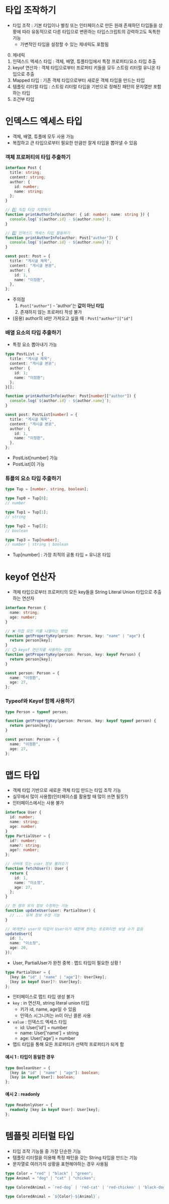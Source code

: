 # 타입 조작하기

- 타입 조작 : 기본 타입이나 별칭 또는 인터페이스로 만든 원래 존재하던 타입들을 상황에 따라 유동적으로 다른 타입으로 변환하는 타입스크립트의 강력하고도 독특한 기능
  - 가변적인 타입을 설정할 수 있는 제네릭도 포함됨

0. 제네릭
1. 인덱스드 엑세스 타입 : 객체, 배열, 튜플타입에서 특정 프로퍼티/요소 타입 추출
2. keyof 연산자 : 객체 타입으로부터 프로퍼티 키들을 모두 스트링 리터럴 유니온 타입으로 추출
3. Mapped 타입 : 기존 객체 타입으로부터 새로운 객체 타입을 만드는 타입
4. 템플릿 리터럴 타입 : 스트링 리터럴 타입을 기반으로 정해진 패턴의 문자열만 포함하는 타입
5. 조건부 타입

# 인덱스드 엑세스 타입

- 객체, 배열, 튜플에 모두 사용 가능
- 복잡하고 큰 타입으로부터 필요한 만큼만 잘게 타입을 뽑아낼 수 있음

### 객체 프로퍼티의 타입 추출하기

```ts
interface Post {
  title: string;
  content: string;
  author: {
    id: number;
    name: string;
  };
}

// 1️⃣ 직접 타입 지정하기
function printAuthorInfo(author: { id: number; name: string }) {
  console.log(`${author.id} - ${author.name}`);
}

// 2️⃣ 인덱스드 엑세스 타입 활용하기
function printAuthorInfo(author: Post["author"]) {
  console.log(`${author.id} - ${author.name}`);
}

const post: Post = {
  title: "게시글 제목",
  content: "게시글 본문",
  author: {
    id: 1,
    name: "이정환",
  },
};
```

- 주의점
  1. `Post["author"]` - 'author'는 **값이 아닌 타입**
  2. 존재하지 않는 프로퍼티 작성 불가
- (응용) author의 id만 가져오고 싶을 때 : `Post["author"]["id"]`

### 배열 요소의 타입 추출하기

- 특정 요소 뽑아내기 가능

```ts
type PostList = {
  title: "게시글 제목";
  content: "게시글 본문";
  author: {
    id: 1;
    name: "이정환";
  };
}[];

function printAuthorInfo(author: Post[number]["author"]) {
  console.log(`${author.id} - ${author.name}`);
}

const post: PostList[number] = {
  title: "게시글 제목",
  content: "게시글 본문",
  author: {
    id: 1,
    name: "이정환",
  },
};
```

- PostList[number] 가능
- PostList[0] 가능

### 튜플의 요소 타입 추출하기

```ts
type Tup = [number, string, boolean];

type Tup0 = Tup[0];
// number

type Tup1 = Tup[1];
// string

type Tup2 = Tup[2];
// boolean

type Tup3 = Tup[number];
// number | string | boolean
```

- Tup[number] : 가장 최적의 공통 타입 = 유니온 타입

# keyof 연산자

- 객체 타입으로부터 프로퍼티의 모든 key들을 String Literal Union 타입으로 추출하는 연산자

```ts
interface Person {
  name: string;
  age: number;
}

// ❌ 직접 모든 키를 나열하는 방법
function getPropertyKey(person: Person, key: "name" | "age") {
  return person[key];
}
// ⭕️ keyof 연산자를 사용하는 방법
function getPropertyKey(person: Person, key: keyof Person) {
  return person[key];
}

const person: Person = {
  name: "이정환",
  age: 27,
};
```

### Typeof와 Keyof 함께 사용하기

```ts
type Person = typeof person;

function getPropertyKey(person: Person, key: keyof typeof person) {
  return person[key];
}

const person: Person = {
  name: "이정환",
  age: 27,
};
```

# 맵드 타입

- 객체 타입 기반으로 새로운 객체 타입 만드는 타입 조작 기능
- 실무에서 많이 사용함(인터페이스를 활용할 때 많이 쓰면 될듯?)
- 인터페이스에서는 사용 불가

```ts
interface User {
  id: number;
  name: string;
  age: number;
}
type PartialUser = {
  id?: number;
  name?: string;
  age?: number;
};

// 서버에 있는 user 정보 불러오기
function fetchUser(): User {
  return {
    id: 1,
    name: "이소정",
    age: 27,
  };
}

// 한 명의 유저 정보 수정하는 기능
function updateUser(user: PartialUser) {
  // ... 유저 정보 수정 기능
}

// 매개변수 user의 타입이 User이기 때문에 원하는 프로퍼티만 보낼 수가 없음
updateUser({
  id: 1,
  name: "이소정",
  age: 20,
});
```

- User, PartialUser가 완전 중복 : 맵드 타입이 필요한 상황 !

```ts
type PartialUser = {
  [key in "id" | "name" | "age"]?: User[key];
  [key in keyof User]?: User[key];
};
```

- 인터페이스로 맵드 타입 생성 불가
- `key` : in 연산자, string literal union 타입
  - 키가 id, name, age일 수 있음
  - 인덱스 시그니처는 in이 아닌 콜론 사용
- `value` : 인덱스드 엑세스 타입
  - id: User['id'] = number
  - name: User['name'] = string
  - age: User['age'] = number
- 맵드 타입을 통해 모든 프로퍼티가 선택적 프로퍼티가 되게 함

#### 예시 1 : 타입이 동일한 경우

```ts
type BooleanUser = {
  [key in "id" | "name" | "age"]: boolean;
  [key in keyof User]: boolean;
};
```

#### 예시 2 : readonly

```ts
type ReadonlyUser = {
  readonly [key in keyof User]: User[key];
};
```

# 템플릿 리터럴 타입

- 타입 조작 기능들 중 가장 단순한 기능
- 템플릿 리터럴을 이용해 특정 패턴을 갖는 String 타입을 만드는 기능
- 문자열로 여러가지 상황을 표현해야하는 경우 사용됨

```ts
type Color = "red" | "black" | "green";
type Animal = "dog" | "cat" | "chicken";

type ColoredAnimal = `red-dog` | 'red-cat' | 'red-chicken' | 'black-dog' ... ;

type ColoredAnimal = `${Color}-${Animal}`;
```
